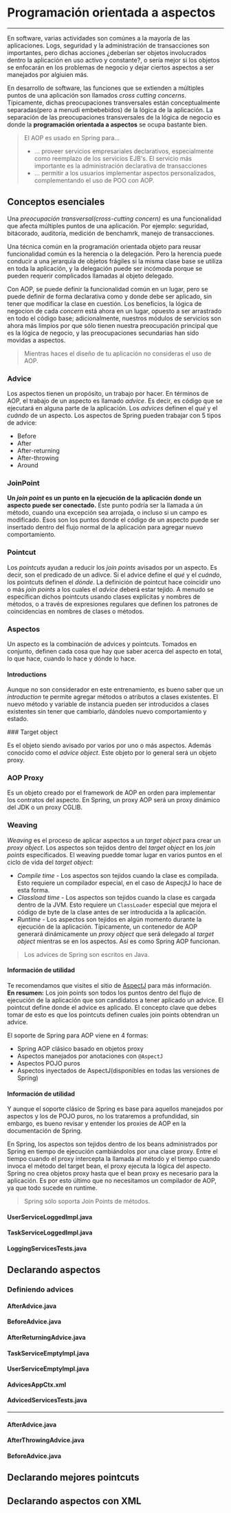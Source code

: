 # Programación orientada a aspectos

------

En software, varias actividades son comúnes a la mayoría de las aplicaciones. Logs, seguridad y la administración de transacciones son importantes, pero dichas acciones ¿deberían ser objetos involucrados dentro la aplicación en uso activo y constante?, o sería mejor si los objetos se enfocarán en los problemas de negocio y dejar ciertos aspectos a ser manejados por algiuien más.

En desarrollo de software, las funciones que se extienden a múltiples puntos de una aplicación son llamados _cross cutting concerns_. Típicamente, dichas preocupaciones transversales están conceptualmente separadas(pero a menudi embebebidos) de la lógica de la aplicación. La separación de las preocupaciones transversales de la lógica de negocio es donde la **programación orientada a aspectos** se ocupa bastante bien.

<blockquote>
  <p>
    El AOP es usado en Spring para...<br>
    <ul>
      <li>... proveer servicios empresariales declarativos, especialmente como reemplazo de los servicios EJB's. El servicio más importante es la administración declarativa de transacciones</li>
      <li>... permitir a los usuarios implementar aspectos personalizados, complementando el uso de POO con AOP.</li>
    </ul>
  </p>
</blockquote>

## Conceptos esenciales

Una _preocupación transversal(cross-cutting concern)_ es una funcionalidad que afecta múltiples puntos de una aplicación. Por ejemplo: seguridad, bitácorado, auditoría, medición de benchamrk, manejo de transacciones.

Una técnica común en la programación orientada objeto para reusar funcionalidad común es la herencia o la delegación. Pero la herencia puede conducir a una jerarquía de objetos frágiles si la misma clase base se utiliza en toda la aplicación, y la delegación puede ser incómoda porque se pueden requerir complicados llamadas al objeto delegado.

Con AOP, se puede definir la funcionalidad común en un lugar, pero se puede definir de forma declarativa como y donde debe ser aplicado, sin tener que modificar la clase en cuestión. Los beneficios, la lógica de negocion de cada _concern_ está ahora en un lugar, opuesto a ser arrastrado en todo el código base; adicionalmente, nuestros módulos de servicios son ahora más limpios por que sólo tienen nuestra preocupación principal que es la lógica de negocio, y las preocupaciones secundarias han sido movidas a aspectos.

<blockquote>
  <p>Mientras haces el diseño de tu aplicación no consideras el uso de AOP.</p>
</blockquote>

### Advice

Los aspectos tienen un propósito, un trabajo por hacer. En términos de AOP, el trabajo de un aspecto es llamado _advice_. Es decir, es código que se ejecutará en alguna parte de la aplicación. Los _advices_ definen el _qué_ y el _cuándo_ de un aspecto. Los aspectos de Spring pueden trabajar con 5 tipos de advice:

* Before
* After
* After-returning
* After-throwing
* Around

### JoinPoint

**Un _join point_ es un punto en la ejecución de la aplicación donde un aspecto puede ser conectado.** Este punto podría ser la llamada a ún método, cuando una excepción sea arrojada, o incluso si un campo es modificado. Esos son los puntos donde el código de un aspecto puede ser insertado dentro del flujo normal de la aplicación para agregar nuevo comportamiento.

### Pointcut

Los _pointcuts_ ayudan a reducir los _join points_ avisados por un aspecto. Es decir, son el predicado de un adivce. Si el advice define el _qué_ y el _cuándo_, los pointcuts definen el _dónde_. La definición de pointcut hace coincidir uno o más _join points_ a los cuales el _advice_ deberá estar tejido. A menudo se específican dichos pointcuts usando clases explícitas y nombres de métodos, o a través de expresiones regulares que definen los patrones de coincidencias en nombres de clases o métodos.

### Aspectos

Un aspecto es la combinación de advices y pointcuts. Tomados en conjunto, definen cada cosa que hay que saber acerca del aspecto en total, lo que hace, cuando lo hace y dónde lo hace.

#### Introductions

Aunque no son considerador en este entrenamiento, es bueno saber que un _introduction_ te permite agregar métodos o atributos a clases existentes. El nuevo método y variable de instancia pueden ser introducidos a clases existentes sin tener que cambiarlo, dándoles nuevo comportamiento y estado.

### Target object

Es el objeto siendo avisado por varios por uno o más aspectos. Además conocido como el _advice object_. Este objeto por lo general será un objeto proxy.

### AOP Proxy

Es un objeto creado por el framework de AOP en orden para implementar los contratos del aspecto. En Spring, un proxy AOP será un proxy dinámico del JDK o un proxy CGLIB.

### Weaving

_Weaving_ es el proceso de aplicar aspectos a un _target object_ para crear un _proxy object_. Los aspectos son tejidos dentro del _target object_ en los _join points_ específicados. El weaving puedde tomar lugar en varios puntos en el ciclo de vida del _target object_:

* _Compile time_ - Los aspectos son tejidos cuando la clase es compilada. Esto requiere un compilador especial, en el caso de AspecjtJ lo hace de esta forma.
* _Classload time_ - Los aspectos son tejidos cuando la clase es cargada dentro de la JVM. Esto requiere un `ClassLoader` especial que mejora el código de byte de la clase antes de ser introducida a la aplicación.
* _Runtime_ - Los aspectos son tejidos en algún momento durante la ejecución de la aplicación. Típicamente, un contenedor de AOP generará dinámicamente un _proxy object_ que será delegado al _target object_ mientras se en los aspectos. Así es como Spring AOP funcionan.

<blockquote>
  <p>Los advices de Spring son escritos en Java.</p>
</blockquote>

<div class="bs-callout bs-callout-info">
<h4><i class="icon-coffee"></i> Información de utilidad</h4>
  <p>
    Te recomendamos que visites el sitio de <a href="http://eclipse.org/aspectj/">AspectJ</a> para más información.<br/>
    <b>En resumen:</b> Los join points son todos los puntos dentro del flujo de ejecución de la aplicación que son candidatos a tener aplicado un advice. El pointcut define donde el advice es aplicado. El concepto clave que debes tomar de esto es que los pointcuts definen cuales join points obtendran un advice.
  </a>
  </p>
</div>

El soporte de Spring para AOP viene en 4 formas:

* Spring AOP clásico basado en objetos proxy
* Aspectos manejados por anotaciones con `@AspectJ`
* Aspectos POJO puros
* Aspectos inyectados de AspectJ(disponibles en todas las versiones de Spring)

<div class="bs-callout bs-callout-warning">
<h4><i class="icon-coffee"></i> Información de utilidad</h4>
  <p>
  Y aunque el soporte clásico de Spring es base para aquellos manejados por aspectos y los de POJO puros, no los trataremos a profundidad, sin embargo, es bueno revisar y entender <a hrfe="http://docs.spring.io/spring/docs/4.0.1.RELEASE/spring-framework-reference/html/aop.html#aop-understanding-aop-proxies">los proxies de AOP en la documentación de Spring</a>.
  </p>
</div>

En Spring, los aspectos son tejidos dentro de los beans administrados por Spring en tiempo de ejecución cambiándolos por una clase proxy. Entre el tiempo cuando el proxy intercepta la llamada al método y el tiempo cuando invoca el método del target bean, el proxy ejecuta la lógica del aspecto. Spring no crea objetos proxy hasta que el bean proxy es necesario para la aplicación. Es por esto último que no necesitamos un compilador de AOP, ya que todo sucede en runtime.

<blockquote>
  <p>Spring sólo soporta Join Points de métodos.</p>
</blockquote>

<div class="row">
  <div class="col-md-6">
    <h4><i class="icon-file"></i> UserServiceLoggedImpl.java</h4>
    <script type="syntaxhighlighter" class="brush: java"><![CDATA[
package com.makingdevs.practica17;

import org.apache.commons.logging.Log;
import org.apache.commons.logging.LogFactory;
import org.springframework.stereotype.Service;

import com.makingdevs.model.User;
import com.makingdevs.services.UserService;

@Service
public class UserServiceLoggedImpl implements UserService {

  private Log log = LogFactory.getLog(UserServiceLoggedImpl.class);

  @Override
  public User findUserByUsername(String username) {
    log.debug("findUserByUsername : params = [" + username + "]");
    return null;
  }

  @Override
  public User createUser(String username) {
    log.debug("createUser : params = [" + username + "]");
    return null;
  }

  @Override
  public void addToProject(String username, String codeName) {
    log.debug("addToProject : params = [" + username + "," + codeName + "]");
  }

}
    ]]></script>
  </div>
  <div class="col-md-6">
    <h4><i class="icon-file"></i> TaskServiceLoggedImpl.java</h4>
    <script type="syntaxhighlighter" class="brush: java"><![CDATA[
package com.makingdevs.practica17;

import org.apache.commons.logging.Log;
import org.apache.commons.logging.LogFactory;
import org.springframework.beans.factory.annotation.Autowired;
import org.springframework.stereotype.Service;

import com.makingdevs.model.Task;
import com.makingdevs.model.TaskStatus;
import com.makingdevs.services.TaskService;
import com.makingdevs.services.UserService;

@Service
public class TaskServiceLoggedImpl implements TaskService {
  
  private Log log = LogFactory.getLog(TaskServiceLoggedImpl.class);
  
  @Autowired
  UserService userService;

  @Override
  public Task createTaskForUserStory(String taskDescription, Long userStoryId) {
    // TODO Auto-generated method stub
    return null;
  }

  @Override
  public void assignTaskToUser(Long taskId, String username) {
    log.debug("Starting: assignTaskToUser");
    userService.findUserByUsername(username);
    log.debug("Ending: assignTaskToUser");
  }

  @Override
  public void changeTaskStatus(Long taskId, TaskStatus taskStatus) {
    // TODO Auto-generated method stub
    
  }

}
    ]]></script>
  </div>
</div>

<div class="row">
  <div class="col-md-12">
    <h4><i class="icon-file"></i> LoggingServicesTests.java</h4>
    <script type="syntaxhighlighter" class="brush: java"><![CDATA[
package com.makingdevs.practica17;

import org.junit.Test;
import org.junit.runner.RunWith;
import org.springframework.beans.factory.annotation.Autowired;
import org.springframework.test.context.ContextConfiguration;
import org.springframework.test.context.junit4.SpringJUnit4ClassRunner;
import org.springframework.util.Assert;

import com.makingdevs.services.TaskService;
import com.makingdevs.services.UserService;

@RunWith(SpringJUnit4ClassRunner.class)
@ContextConfiguration(locations={"LoggingAppCtx.xml"})
public class LoggingServicesTests {
  
  @Autowired
  UserService userService;
  @Autowired
  TaskService taskService;

  @Test
  public void testUserService() {
    Assert.notNull(userService);
    userService.createUser("EmilyThorn");
  }
  
  @Test
  public void testTaskService() {
    Assert.notNull(taskService);
    taskService.assignTaskToUser(1L, "MakingDevs");
  }

}
    ]]></script>
  </div>
</div>

## Declarando aspectos

### Definiendo advices

<div class="row">
  <div class="col-md-4">
    <h4><i class="icon-file"></i> AfterAdvice.java</h4>
    <script type="syntaxhighlighter" class="brush: java"><![CDATA[
package com.makingdevs.practica18;

import org.apache.commons.logging.Log;
import org.apache.commons.logging.LogFactory;
import org.aspectj.lang.annotation.After;
import org.aspectj.lang.annotation.Aspect;
import org.springframework.stereotype.Component;

@Aspect
@Component
// This is the trick baby!!!
public class AfterAdvice {

  /**
   * You may register aspect classes as regular beans in your Spring XML
   * configuration, or autodetect them through classpath scanning - just like
   * any other Spring-managed bean. However, note that the @Aspect annotation is
   * not sufficient for autodetection in the classpath
   */

  private Log log = LogFactory.getLog(AfterAdvice.class);

  @After("execution(public * *(..))")
  public void afterMethod() {
    log.debug("After method advice");
  }

}
    ]]></script>
  </div>
  <div class="col-md-4">
    <h4><i class="icon-file"></i> BeforeAdvice.java</h4>
    <script type="syntaxhighlighter" class="brush: java"><![CDATA[
package com.makingdevs.practica18;

import org.apache.commons.logging.Log;
import org.apache.commons.logging.LogFactory;
import org.aspectj.lang.annotation.Aspect;
import org.aspectj.lang.annotation.Before;
import org.springframework.stereotype.Component;

@Aspect
@Component
public class BeforeAdvice {
  
  private Log log = LogFactory.getLog(BeforeAdvice.class);
  
  @Before("execution(public * *(..))")
  public void beforeMethod() {
    log.debug("Before method advice");
  }

}
    ]]></script>
  </div>
  <div class="col-md-4">
    <h4><i class="icon-file"></i> AfterReturningAdvice.java</h4>
    <script type="syntaxhighlighter" class="brush: java"><![CDATA[
package com.makingdevs.practica18;

import org.apache.commons.logging.Log;
import org.apache.commons.logging.LogFactory;
import org.aspectj.lang.annotation.AfterReturning;
import org.aspectj.lang.annotation.Aspect;
import org.springframework.stereotype.Component;

@Aspect
@Component
public class AfterReturningAdvice {

  private Log log = LogFactory.getLog(AfterReturningAdvice.class);

  @AfterReturning("execution(public * *(..))")
  public void afterReturningMethod() {
    log.debug("After returning method advice");
  }

}
    ]]></script>
  </div>
</div>

<div class="row">
  <div class="col-md-6">
    <h4><i class="icon-file"></i> TaskServiceEmptyImpl.java</h4>
    <script type="syntaxhighlighter" class="brush: java"><![CDATA[
package com.makingdevs.practica18;

import org.springframework.beans.factory.annotation.Autowired;
import org.springframework.stereotype.Service;

import com.makingdevs.model.Task;
import com.makingdevs.model.TaskStatus;
import com.makingdevs.services.TaskService;
import com.makingdevs.services.UserService;

@Service
public class TaskServiceEmptyImpl implements TaskService {
  
  @Autowired
  UserService userService;

  @Override
  public Task createTaskForUserStory(String taskDescription, Long userStoryId) {
    // TODO Auto-generated method stub
    return null;
  }

  @Override
  public void assignTaskToUser(Long taskId, String username) {
    userService.findUserByUsername(username);
  }

  @Override
  public void changeTaskStatus(Long taskId, TaskStatus taskStatus) {
    throw new RuntimeException("WTF fail!!!!");
  }

}
    ]]></script>
  </div>
  <div class="col-md-6">
    <h4><i class="icon-file"></i> UserServiceEmptyImpl.java</h4>
    <script type="syntaxhighlighter" class="brush: java"><![CDATA[
package com.makingdevs.practica18;

import org.springframework.stereotype.Service;

import com.makingdevs.model.User;
import com.makingdevs.services.UserService;

@Service
public class UserServiceEmptyImpl implements UserService {

  @Override
  public User findUserByUsername(String username) {
    return null;
  }

  @Override
  public User createUser(String username) {
    return null;
  }

  @Override
  public void addToProject(String username, String codeName) {
    throw new RuntimeException("Cannot find project or username");
  }

}
    ]]></script>
  </div>
</div>

<div class="row">
  <div class="col-md-6">
    <h4><i class="icon-file"></i> AdvicesAppCtx.xml</h4>
    <script type="syntaxhighlighter" class="brush: xml"><![CDATA[
<?xml version="1.0" encoding="UTF-8"?>
<beans xmlns="http://www.springframework.org/schema/beans"
  xmlns:xsi="http://www.w3.org/2001/XMLSchema-instance"
  xmlns:context="http://www.springframework.org/schema/context"
  xmlns:aop="http://www.springframework.org/schema/aop"
  xsi:schemaLocation="http://www.springframework.org/schema/aop http://www.springframework.org/schema/aop/spring-aop-4.0.xsd
    http://www.springframework.org/schema/beans http://www.springframework.org/schema/beans/spring-beans.xsd
    http://www.springframework.org/schema/context http://www.springframework.org/schema/context/spring-context-4.0.xsd">

  <!-- HEY! this is fundamental, keep one eye here! ... -->   
  <aop:aspectj-autoproxy/>
  
  <context:component-scan base-package="com.makingdevs.practica18"/>

</beans>
    ]]></script>
  </div>
  <div class="col-md-6">
    <h4><i class="icon-file"></i> AdvicedServicesTests.java</h4>
    <script type="syntaxhighlighter" class="brush: java"><![CDATA[
package com.makingdevs.practica18;

import org.junit.Test;
import org.junit.runner.RunWith;
import org.springframework.beans.factory.annotation.Autowired;
import org.springframework.test.context.ContextConfiguration;
import org.springframework.test.context.junit4.SpringJUnit4ClassRunner;
import org.springframework.util.Assert;

import com.makingdevs.services.TaskService;
import com.makingdevs.services.UserService;

@RunWith(SpringJUnit4ClassRunner.class)
@ContextConfiguration(locations={"AdvicesAppCtx.xml"})
public class AdvicedServicesTests {
  
  @Autowired
  UserService userService;
  @Autowired
  TaskService taskService;

  @Test
  public void testUserService() {
    Assert.notNull(userService);
    userService.createUser("EmilyThorn");
  }
  
  @Test
  public void testTaskService() {
    Assert.notNull(taskService);
    taskService.assignTaskToUser(1L, "MakingDevs");
  }
  
  @Test(expected=RuntimeException.class)
  public void testWithException() {
    userService.addToProject("makingdevs", "spring-essentials");
  }

}
    ]]></script>
  </div>
</div>

------

<div class="row">
  <div class="col-md-4">
    <h4><i class="icon-file"></i> AfterAdvice.java</h4>
    <script type="syntaxhighlighter" class="brush: java"><![CDATA[
package com.makingdevs.practica19;

import org.apache.commons.logging.Log;
import org.apache.commons.logging.LogFactory;
import org.aspectj.lang.JoinPoint;
import org.aspectj.lang.annotation.After;
import org.aspectj.lang.annotation.Aspect;
import org.springframework.stereotype.Component;

@Aspect
@Component
public class AfterAdvice {

  private Log log = LogFactory.getLog(AfterAdvice.class);

  @After("execution(* createUser*(..))")
  public void afterMethod(JoinPoint joinPoint) {
    log.debug("After advice method in " + joinPoint.getSignature().getName() + " with arguments:");
    for(Object o:joinPoint.getArgs()){
      log.debug("\t - " + o);
    }
  }
}
    ]]></script>
  </div>
  <div class="col-md-4">
    <h4><i class="icon-file"></i> AfterThrowingAdvice.java</h4>
    <script type="syntaxhighlighter" class="brush: java"><![CDATA[
package com.makingdevs.practica19;

import org.apache.commons.logging.Log;
import org.apache.commons.logging.LogFactory;
import org.aspectj.lang.JoinPoint;
import org.aspectj.lang.annotation.AfterThrowing;
import org.aspectj.lang.annotation.Aspect;
import org.springframework.stereotype.Component;

@Aspect
@Component
public class AfterThrowingAdvice {

  private Log log = LogFactory.getLog(AfterThrowingAdvice.class);

  // Look ma! I'm catching exceptions with AOP !!!
  @AfterThrowing(pointcut="execution(public * *(..))",throwing="customNameException")
  public void afterReturningMethod(JoinPoint joinPoint, RuntimeException customNameException) {
    StringBuffer buffer = new StringBuffer("Ha ocurrido un error en " + joinPoint.getSignature().getName() + " ");
    buffer.append("de " + joinPoint.getTarget().getClass().getName() + " - Argumentos:");
    for(Object o:joinPoint.getArgs()){
      buffer.append(o + " ");
    }
    buffer.append(" y el error " + customNameException.getMessage());
    log.error(buffer.toString());
  }

}
    ]]></script>
  </div>
  <div class="col-md-4">
    <h4><i class="icon-file"></i> BeforeAdvice.java</h4>
    <script type="syntaxhighlighter" class="brush: java"><![CDATA[
package com.makingdevs.practica19;

import org.apache.commons.logging.Log;
import org.apache.commons.logging.LogFactory;
import org.aspectj.lang.JoinPoint;
import org.aspectj.lang.annotation.Aspect;
import org.aspectj.lang.annotation.Before;
import org.springframework.stereotype.Component;

@Aspect
@Component
public class BeforeAdvice {
  
  private Log log = LogFactory.getLog(BeforeAdvice.class);
  
  @Before("execution(* com.makingdevs.practica18.*Service*.*(..))")
  public void beforeMethod(JoinPoint joinPoint) {
    log.debug("Before advice method in " + joinPoint.getSignature().getName() + " with arguments:");
    for(Object o:joinPoint.getArgs()){
      log.debug("\t - " + o);
    }
  }
}
    ]]></script>
  </div>
</div>

## Declarando mejores pointcuts

## Declarando aspectos con XML

